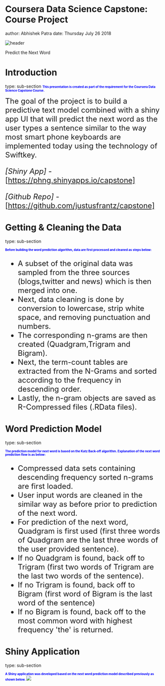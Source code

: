 Coursera Data Science Capstone: Course Project
========================================================
author: Abhishek Patra
date: Thursday July 26 2018


![header](./www/headers.png)

Predict the Next Word

Introduction
========================================================
type: sub-section
<span style="color:blue; font-weight:bold; font-size:0.7em">This presentation is created as part of the requirement for the Coursera Data Science Capstone Course. </span>

<font size="5">
The goal of the project is to build a predictive text model combined with a shiny app UI that will predict the next word as the user types a sentence similar to the way most smart phone keyboards are implemented today using the technology of Swiftkey.

*[Shiny App]* - [https://phng.shinyapps.io/capstone]

*[Github Repo]* - [https://github.com/justusfrantz/capstone]

</font>

Getting & Cleaning the Data
========================================================
type: sub-section

<span style="color:blue; font-weight:bold; font-size:0.7em">Before building the word prediction algorithm, data are first processed and cleaned as steps below:</span>

<font size="5">

- A subset of the original data was sampled from the three sources (blogs,twitter and news) which is then merged into one.
- Next, data cleaning is done by conversion to lowercase, strip white space, and removing punctuation and numbers.
- The corresponding n-grams are then created (Quadgram,Trigram and Bigram).
- Next, the term-count tables are extracted from the N-Grams and sorted according to the frequency in descending order.
- Lastly, the n-gram objects are saved as R-Compressed files (.RData files).

</font>



Word Prediction Model
========================================================
type: sub-section

<span style="color:blue; font-weight:bold;font-size:0.7em">The prediction model for next word is based on the Katz Back-off algorithm. Explanation of the next word prediction flow is as below:</span>

<font size="5">

- Compressed data sets containing descending frequency sorted n-grams are first loaded.
- User input words are cleaned in the similar way as before prior to prediction of the next word.
- For prediction of the next word, Quadgram is first used (first three words of Quadgram are the last three words of the user provided sentence).
- If no Quadgram is found, back off to Trigram (first two words of Trigram are the last two words of the sentence).
- If no Trigram is found, back off to Bigram (first word of Bigram is the last word of the sentence)
- If no Bigram is found, back off to the most common word with highest frequency 'the' is returned.

</font>

Shiny Application
========================================================
type: sub-section

<span style="color:blue; font-weight:bold;font-size:0.7em">A Shiny application was developed based on the next word prediction model described previously as shown below. </span><img src="./www/app.png"></img>
